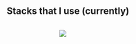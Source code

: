 
<!-- Techno stack-->
<div id="user-content-toc">
    <ul align="center">
        <summary><h2 style="display: inline-block">Stacks that I use (currently)</h2></summary>
    </ul>
</div>

<p align="center">
    <a href="https://skillicons.dev">
        <img src="https://skillicons.dev/icons?i=git,github,vscode,visualstudio,discord,linux,mongodb,mysql,nextjs,postman,react,nodejs,html,css,py,ts,cs,cpp,java,js,ruby,kotlin&perline=14" />
    </a>
</p>

</br></br>
